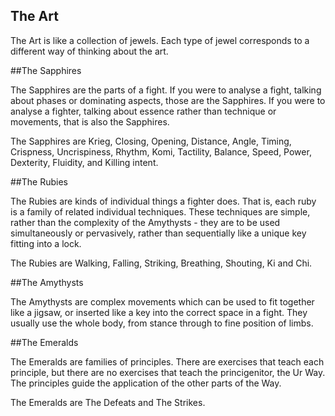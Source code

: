 The Art
-------

The Art is like a collection of jewels. Each type of jewel corresponds to a different way of thinking about the art.

##The Sapphires

The Sapphires are the parts of a fight. If you were to analyse a fight, talking about phases or dominating aspects, those are the Sapphires. If you were to analyse a fighter, talking about essence rather than technique or movements, that is also the Sapphires.

The Sapphires are Krieg, Closing, Opening, Distance, Angle, Timing, Crispness, Uncrispiness, Rhythm, Komi, Tactility, Balance, Speed, Power, Dexterity, Fluidity, and Killing intent.

##The Rubies

The Rubies are kinds of individual things a fighter does. That is, each ruby is a family of related individual techniques. These techniques are simple, rather than the complexity of the Amythysts - they are to be used simultaneously or pervasively, rather than sequentially like a unique key fitting into a lock.

The Rubies are Walking, Falling, Striking, Breathing, Shouting, Ki and Chi.

##The Amythysts

The Amythysts are complex movements which can be used to fit together like a jigsaw, or inserted like a key into the correct space in a fight. They usually use the whole body, from stance through to fine position of limbs.

##The Emeralds

The Emeralds are families of principles. There are exercises that teach each principle, but there are no exercises that teach the princigenitor, the Ur Way. The principles guide the application of the other parts of the Way.

The Emeralds are The Defeats and The Strikes.

